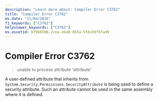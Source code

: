 ```yaml
---
description: "Learn more about: Compiler Error C3762"
title: "Compiler Error C3762"
ms.date: "11/04/2016"
f1_keywords: ["C3762"]
helpviewer_keywords: ["C3762"]
ms.assetid: b79b6506-2cea-44a0-855a-5fdcb9fd7ad9
---
```

# Compiler Error C3762

> unable to process attribute 'attribute'

A user-defined attribute that inherits from `System.Security.Permissions.SecurityAttribute` is being used to define a security attribute. Such an attribute cannot be used in the same assembly where it is defined.
